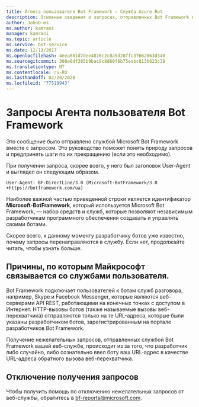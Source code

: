 ```yaml
---
title: Агента пользователя Bot Framework — Служба Azure Bot
description: Основные сведения о запросах, отправленных Bot Framework в веб-сервер.
author: JohnD-ms
ms.author: kamrani
manager: kamrani
ms.topic: article
ms.service: bot-service
ms.date: 12/13/2017
ms.openlocfilehash: 4eea881d7dee4816c2c8a5d28ffc37662063d340
ms.sourcegitcommit: 308e6df385b9bac9c8d60f8b75eabc813b823c38
ms.translationtype: HT
ms.contentlocale: ru-RU
ms.lasthandoff: 02/20/2020
ms.locfileid: "77519943"
---
```

# <a name="bot-framework-user-agent-requests"></a>Запросы Агента пользователя Bot Framework

Это сообщение было отправлено службой Microsoft Bot Framework вместе с запросом. Это руководство поможет понять природу запросов и предпринять шаги по их прекращению (если это необходимо).

При получении запроса, скорее всего, у него был заголовок User-Agent и выглядел он следующим образом.

```User-Agent: BF-DirectLine/3.0 (Microsoft-BotFramework/3.0 +https://botframework.com/ua)```

Наиболее важной частью приведенной строки является идентификатор **Microsoft-BotFramework**, который используется Microsoft Bot Framework, — набор средств и служб, которые позволяют независимым разработчикам программного обеспечения создавать и управлять своими ботами.

Скорее всего, к данному моменту разработчику ботов уже известно, почему запросы перенаправляются в службу. Если нет, продолжайте читать, чтобы узнать больше.

## <a name="why-is-microsoft-contacting-my-service"></a>Причины, по которым Майкрософт связывается со службами пользователя.

Bot Framework подключает пользователей к ботам служб разговора, например, Skype и Facebook Messenger, которые являются веб-серверами API REST, работающими на конечных точках с доступом в Интернет. HTTP-вызовы ботов (также называемые вызовы веб-перехватчика) отправляются только на те URL-адреса, которые были указаны разработчиком ботов, зарегистрированным на портале разработчиков Bot Framework.

Получение нежелательных запросов, отправленных службой Bot Framework вашей веб-службе, происходит из за того, что разработчик либо случайно, либо сознательно ввел боту ваш URL-адрес в качестве URL-адреса обратного вызова веб-перехватчика.

## <a name="to-stop-these-requests"></a>Отключение получения запросов

Чтобы получить помощь по отключению нежелательных запросов от веб-службы, обратитесь в [bf-reports@microsoft.com](mailto://bf-reports@microsoft.com).
